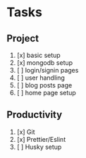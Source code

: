 # Tasks

## Project

1. [x] basic setup
2. [x] mongodb setup
3. [ ] login/signin pages
4. [ ] user handling
5. [ ] blog posts page
6. [ ] home page setup

## Productivity

1. [x] Git
2. [x] Prettier/Eslint
3. [ ] Husky setup
